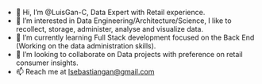 - 👋 Hi, I’m @LuisGan-C, Data Expert with Retail experience.
- 👀 I’m interested in Data Engineering/Architecture/Science, I like to recollect, storage, administer, analyse and visualize data.
- 🌱 I’m currently learning Full Stack development focused on the Back End (Working on the data administration skills). 
- 💞️ I’m looking to collaborate on Data projects with preference on retail consumer insights.
- 📫 Reach me at lsebastiangan@gmail.com

<!---
LuisGan-C/LuisGan-C is a ✨ special ✨ repository because its `README.md` (this file) appears on your GitHub profile.
You can click the Preview link to take a look at your changes.
--->
